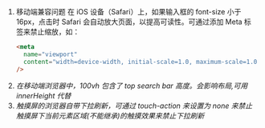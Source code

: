 1. 移动端兼容问题 在 iOS 设备（Safari）上，如果输入框的 font-size 小于 16px，点击时 Safari 会自动放大页面，以提高可读性。可通过添加 Meta 标签来禁止缩放，如：
   ```html
   <meta
     name="viewport"
     content="width=device-width, initial-scale=1.0, maximum-scale=1.0, user-scalable=no"
   />
   ```
2. _在移动端浏览器中，100vh 包含了 top search bar 高度。会影响布局,可用 innerHeight 代替_
3. _触摸屏的浏览器自带下拉刷新，可通过 touch-action 来设置为 none 来禁止触摸屏下当前元素区域(不能继承)的触摸效果来禁止下拉刷新_
